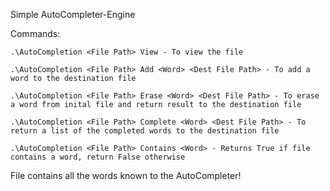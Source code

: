 ﻿Simple AutoCompleter-Engine

Commands:

    .\AutoCompletion <File Path> View - To view the file
    
    .\AutoCompletion <File Path> Add <Word> <Dest File Path> - To add a word to the destination file

    .\AutoCompletion <File Path> Erase <Word> <Dest File Path> - To erase a word from inital file and return result to the destination file
    
    .\AutoCompletion <File Path> Complete <Word> <Dest File Path> - To return a list of the completed words to the destination file

    .\AutoCompletion <File Path> Contains <Word> - Returns True if file contains a word, return False otherwise

File contains all the words known to the AutoCompleter!

